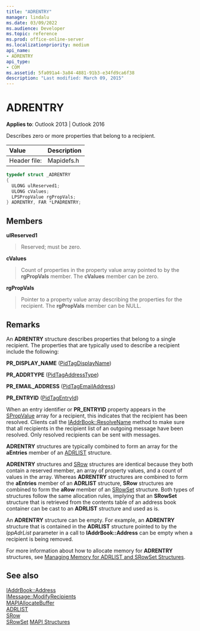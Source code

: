 ```yaml
---
title: "ADRENTRY" 
manager: lindalu
ms.date: 03/09/2022
ms.audience: Developer
ms.topic: reference
ms.prod: office-online-server
ms.localizationpriority: medium
api_name:
- ADRENTRY
api_type:
- COM
ms.assetid: 5fa091a4-3a84-4881-91b3-e34fd9ca6f38
description: "Last modified: March 09, 2015"
---
```


# ADRENTRY

**Applies to**: Outlook 2013 | Outlook 2016
  
Describes zero or more properties that belong to a recipient.
  
|**Value**|**Description**|
|:-----|:-----|
|Header file:  <br/> |Mapidefs.h  <br/> |

```cpp
typedef struct _ADRENTRY
{
  ULONG ulReserved1;
  ULONG cValues;
  LPSPropValue rgPropVals;
} ADRENTRY, FAR *LPADRENTRY;

```

## Members

 **ulReserved1**
  
> Reserved; must be zero.

 **cValues**
  
> Count of properties in the property value array pointed to by the **rgPropVals** member. The **cValues** member can be zero.

 **rgPropVals**
  
> Pointer to a property value array describing the properties for the recipient. The **rgPropVals** member can be NULL.

## Remarks

An **ADRENTRY** structure describes properties that belong to a single recipient. The properties that are typically used to describe a recipient include the following:
  
 **PR_DISPLAY_NAME** ([PidTagDisplayName](pidtagdisplayname-canonical-property.md))
  
 **PR_ADDRTYPE** ([PidTagAddressType](pidtagaddresstype-canonical-property.md))
  
 **PR_EMAIL_ADDRESS** ([PidTagEmailAddress](pidtagemailaddress-canonical-property.md))
  
 **PR_ENTRYID** ([PidTagEntryId](pidtagentryid-canonical-property.md))
  
When an entry identifier or **PR_ENTRYID** property appears in the [SPropValue](spropvalue.md) array for a recipient, this indicates that the recipient has been resolved. Clients call the [IAddrBook::ResolveName](iaddrbook-resolvename.md) method to make sure that all recipients in the recipient list of an outgoing message have been resolved. Only resolved recipients can be sent with messages.
  
 **ADRENTRY** structures are typically combined to form an array for the **aEntries** member of an [ADRLIST](adrlist.md) structure.
  
 **ADRENTRY** structures and [SRow](srow.md) structures are identical because they both contain a reserved member, an array of property values, and a count of values in the array. Whereas **ADRENTRY** structures are combined to form the **aEntries** member of an **ADRLIST** structure, **SRow** structures are combined to form the **aRow** member of an [SRowSet](srowset.md) structure. Both types of structures follow the same allocation rules, implying that an **SRowSet** structure that is retrieved from the contents table of an address book container can be cast to an **ADRLIST** structure and used as is.
  
An **ADRENTRY** structure can be empty. For example, an **ADRENTRY** structure that is contained in the **ADRLIST** structure pointed to by the _lppAdrList_ parameter in a call to **IAddrBook::Address** can be empty when a recipient is being removed.
  
For more information about how to allocate memory for **ADRENTRY** structures, see [Managing Memory for ADRLIST and SRowSet Structures](managing-memory-for-adrlist-and-srowset-structures.md).
  
## See also

[IAddrBook::Address](iaddrbook-address.md)  
[IMessage::ModifyRecipients](imessage-modifyrecipients.md)  
[MAPIAllocateBuffer](mapiallocatebuffer.md)  
[ADRLIST](adrlist.md)  
[SRow](srow.md)  
[SRowSet](srowset.md)
[MAPI Structures](mapi-structures.md)
